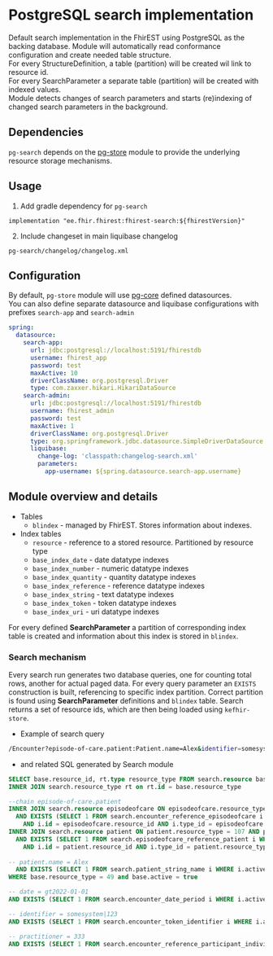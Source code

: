 # PostgreSQL search implementation
Default search implementation in the FhirEST using PostgreSQL as the backing database. 
Module will automatically read conformance configuration and create needed table structure.  
For every StructureDefinition, a table (partition) will be created wil link to resource id.  
For every SearchParameter a separate table (partition) will be created with indexed values.  
Module detects changes of search parameters and starts (re)indexing of changed search parameters in the background.

## Dependencies

`pg-search` depends on the [pg-store](../pg-store) module to provide the underlying resource storage mechanisms.


## Usage
1. Add gradle dependency for `pg-search`
```
implementation "ee.fhir.fhirest:fhirest-search:${fhirestVersion}"
```
2. Include changeset in main liquibase changelog
```
pg-search/changelog/changelog.xml
```

## Configuration
By default, `pg-store` module will use [pg-core](../pg-core) defined datasources.  
You can also define separate datasource and liquibase configurations with prefixes `search-app` and `search-admin`
```yml
spring:
  datasource:
    search-app:
      url: jdbc:postgresql://localhost:5191/fhirestdb
      username: fhirest_app
      password: test
      maxActive: 10
      driverClassName: org.postgresql.Driver
      type: com.zaxxer.hikari.HikariDataSource
    search-admin:
      url: jdbc:postgresql://localhost:5191/fhirestdb
      username: fhirest_admin
      password: test
      maxActive: 1
      driverClassName: org.postgresql.Driver
      type: org.springframework.jdbc.datasource.SimpleDriverDataSource
      liquibase:
        change-log: 'classpath:changelog-search.xml'
        parameters:
          app-username: ${spring.datasource.search-app.username}
```


## Module overview and details
- Tables
    - `blindex` - managed by FhirEST. Stores information about indexes.
- Index tables
    - `resource` - reference to a stored resource. Partitioned by resource type
    - `base_index_date` - date datatype indexes
    - `base_index_number` - numeric datatype indexes
    - `base_index_quantity` - quantity datatype indexes
    - `base_index_reference` - reference datatype indexes
    - `base_index_string` - text datatype indexes
    - `base_index_token` - token datatype indexes
    - `base_index_uri` - uri datatype indexes

For every defined **SearchParameter** a partition of corresponding index table is created and information about this index is stored in `blindex`.

### Search mechanism
Every search run generates two database queries, one for counting total rows, another for actual paged data.
For every query parameter an `EXISTS` construction is built, referencing to specific index partition. Correct partition is found using **SearchParameter** definitions and `blindex` table.
Search returns a set of resource ids, which are then being loaded using `kefhir-store`.

- Example of search query
```bash
/Encounter?episode-of-care.patient:Patient.name=Alex&identifier=somesystem|123&practitioner=333&date=gt2022-01-01
```
- and related SQL generated by Search module
```sql
SELECT base.resource_id, rt.type resource_type FROM search.resource base
INNER JOIN search.resource_type rt on rt.id = base.resource_type

--chain episode-of-care.patient
INNER JOIN search.resource episodeofcare ON episodeofcare.resource_type = 53 AND episodeofcare.active = true
  AND EXISTS (SELECT 1 FROM search.encounter_reference_episodeofcare i WHERE i.active = true and i.sid = base.sid
    AND i.id = episodeofcare.resource_id AND i.type_id = episodeofcare.resource_type)
INNER JOIN search.resource patient ON patient.resource_type = 107 AND patient.active = true
  AND EXISTS (SELECT 1 FROM search.episodeofcare_reference_patient i WHERE i.active = true and i.sid = episodeofcare.sid
    AND i.id = patient.resource_id AND i.type_id = patient.resource_type)
    
-- patient.name = Alex
  AND EXISTS (SELECT 1 FROM search.patient_string_name i WHERE i.active = true and i.sid = patient.sid AND i.string ilike 'Alex%')
WHERE base.resource_type = 49 and base.active = true

-- date = gt2022-01-01
AND EXISTS (SELECT 1 FROM search.encounter_date_period i WHERE i.active = true and i.sid = base.sid AND i.range >> search.range('2022-01-01T00:00:00+02:00', '1 day'))

-- identifier = somesystem|123
AND EXISTS (SELECT 1 FROM search.encounter_token_identifier i WHERE i.active = true and i.sid = base.sid AND (i.value = '123' and i.system_id = search.sys_id('somesystem')))

-- practitioner = 333
AND EXISTS (SELECT 1 FROM search.encounter_reference_participant_individual i WHERE i.active = true and i.sid = base.sid AND (i.id = '333' and i.type_id = search.rt_id('Practitioner')))
```

